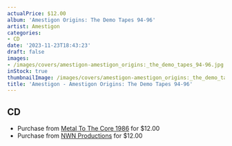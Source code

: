 ```yaml
---
actualPrice: $12.00
album: 'Amestigon Origins: The Demo Tapes 94-96'
artist: Amestigon
categories:
- CD
date: '2023-11-23T18:43:23'
draft: false
images:
- /images/covers/amestigon-amestigon_origins:_the_demo_tapes_94-96.jpg
inStock: true
thumbnailImage: /images/covers/amestigon-amestigon_origins:_the_demo_tapes_94-96-thumb.jpg
title: 'Amestigon - Amestigon Origins: The Demo Tapes 94-96'
---
```


## CD
* Purchase from [Metal To The Core 1986](https://metaltothecore1986.com/shop/amestigon-amestigon-origins-the-demo-tapes-94-96-cd/) for $12.00
* Purchase from [NWN Productions](http://shop.nwnprod.com/index.php?route=product/product&path=93&product_id=28052&sort=pd.name&order=ASC) for $12.00

